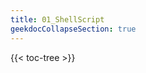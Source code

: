 ```yaml
---
title: 01_ShellScript
geekdocCollapseSection: true
---
```


<!-- spellchecker-disable -->

{{< toc-tree >}}

<!-- spellchecker-enable -->

